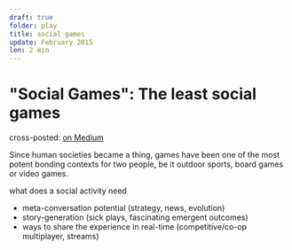 ```yaml
---
draft: true
folder: play
title: social games
update: February 2015
len: 2 min
---
```

# "Social Games": The least social games
<div class="essay-subtext">cross-posted: <a href="https://medium.com/@keerthiko/toys-to-games-25d35b40425d">on Medium</a></div>

Since human societies became a thing, games have been one of the most potent bonding contexts for two people, be it outdoor sports, board games or video games.

what does a social activity need
- meta-conversation potential (strategy, news, evolution)
- story-generation (sick plays, fascinating emergent outcomes)
- ways to share the experience in real-time (competitive/co-op multiplayer, streams)

